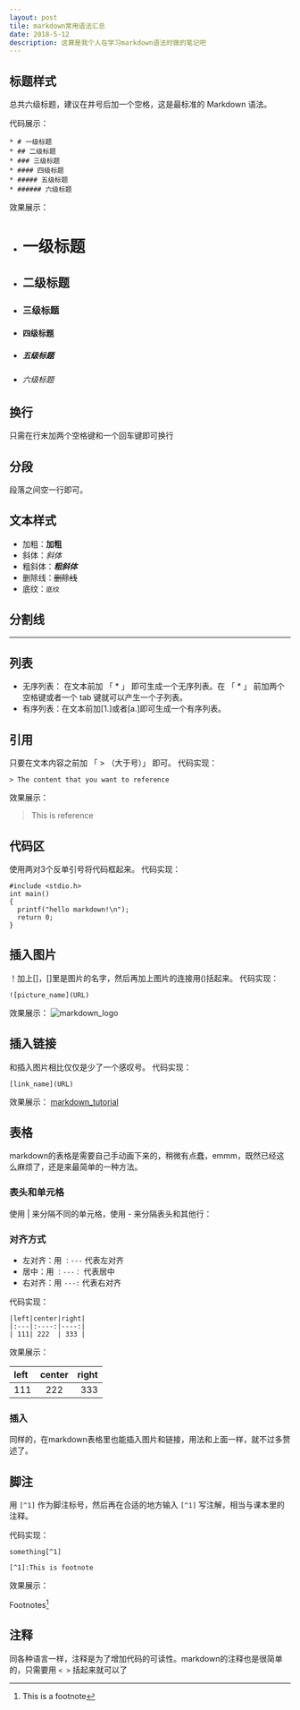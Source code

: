 ```yaml
---
layout: post
tile: markdown常用语法汇总
date: 2018-5-12
description: 这算是我个人在学习markdown语法时做的笔记吧
---
```



## 标题样式
总共六级标题，建议在井号后加一个空格，这是最标准的 Markdown 语法。

代码展示：
```
* # 一级标题
* ## 二级标题
* ### 三级标题
* #### 四级标题
* ##### 五级标题
* ###### 六级标题
```
效果展示：
* # 一级标题
* ## 二级标题
* ### 三级标题
* #### 四级标题
* ##### 五级标题
* ###### 六级标题

## 换行
只需在行末加两个空格键和一个回车键即可换行

## 分段
段落之间空一行即可。

## 文本样式
* 加粗：**加粗**
* 斜体：*斜体*
* 粗斜体：***粗斜体***
* 删除线：~~删除线~~
* 底纹：`底纹`

## 分割线
***

## 列表
* 无序列表： 在文本前加 「 * 」 即可生成一个无序列表。在 「 * 」 前加两个空格键或者一个 tab 键就可以产生一个子列表。
* 有序列表：在文本前加[1.]或者[a.]即可生成一个有序列表。

## 引用
只要在文本内容之前加 「 > （大于号）」 即可。
代码实现：
```
> The content that you want to reference
```
效果展示：
> This is reference

## 代码区
使用两对3个反单引号将代码框起来。
代码实现：
```
#include <stdio.h>
int main()
{
  printf("hello markdown!\n");
  return 0;
}
```


## 插入图片
！加上[]，[]里是图片的名字，然后再加上图片的连接用()括起来。
代码实现：
```
![picture_name](URL)
```

效果展示：
![markdown_logo](https://ss0.bdstatic.com/94oJfD_bAAcT8t7mm9GUKT-xh_/timg?image&quality=100&size=b4000_4000&sec=1526104893&di=378f9801cc74e848765e8acd62195065&src=http://note.youdao.com/iyoudao/wp-content/uploads/2016/09/8881.jpg)

## 插入链接
和插入图片相比仅仅是少了一个感叹号。
代码实现：
```
[link_name](URL)
```
效果展示：
[markdown_tutorial](http://www.markdown.cn/)

## 表格
markdown的表格是需要自己手动画下来的，稍微有点蠢，emmm，既然已经这么麻烦了，还是来最简单的一种方法。
### 表头和单元格
使用 | 来分隔不同的单元格，使用 - 来分隔表头和其他行：

### 对齐方式
* 左对齐：用 `：---` 代表左对齐
* 居中：用 `：---：` 代表居中
* 右对齐：用 `---:` 代表右对齐

代码实现：
```
|left|center|right|
|:---|:----:|----:|
| 111| 222  | 333 |
```
效果展示：

|left|center|right|
|:---|:----:|----:|
| 111| 222  | 333 |

### 插入
同样的，在markdown表格里也能插入图片和链接，用法和上面一样，就不过多赘述了。

## 脚注
用 `[^1]` 作为脚注标号，然后再在合适的地方输入 `[^1]` 写注解，相当与课本里的注释。

代码实现：
```
something[^1]

[^1]:This is footnote
```
效果展示：

Footnotes[^1]

[^1]: This is a footnote

## 注释
同各种语言一样，注释是为了增加代码的可读性。markdown的注释也是很简单的，只需要用 `< >` 括起来就可以了
